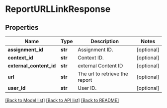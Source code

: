 # ReportURLLinkResponse

## Properties
Name | Type | Description | Notes
------------ | ------------- | ------------- | -------------
**assignment_id** | **str** | Assignment ID. | [optional] 
**context_id** | **str** | Context ID. | [optional] 
**external_content_id** | **str** | external Content ID | [optional] 
**url** | **str** | The url to retrieve the report | [optional] 
**user_id** | **str** | User ID. | [optional] 

[[Back to Model list]](../README.md#documentation-for-models) [[Back to API list]](../README.md#documentation-for-api-endpoints) [[Back to README]](../README.md)


